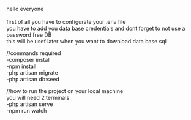 hello everyone
<br>
<br>
first of all you have to configurate your .env file 
<br>
you have to add you data base credentials and dont forget to not use a password free DB
<br>
this will be usef later when you want to download data base sql

//commands required
<br>
-composer install
<br>
-npm install
<br>
-php artisan migrate
<br>
-php artisan db:seed
<br>

//how to run the project on your local machine
<br>
you will need 2 terminals
<br>
-php artisan serve
<br>
-npm run watch

